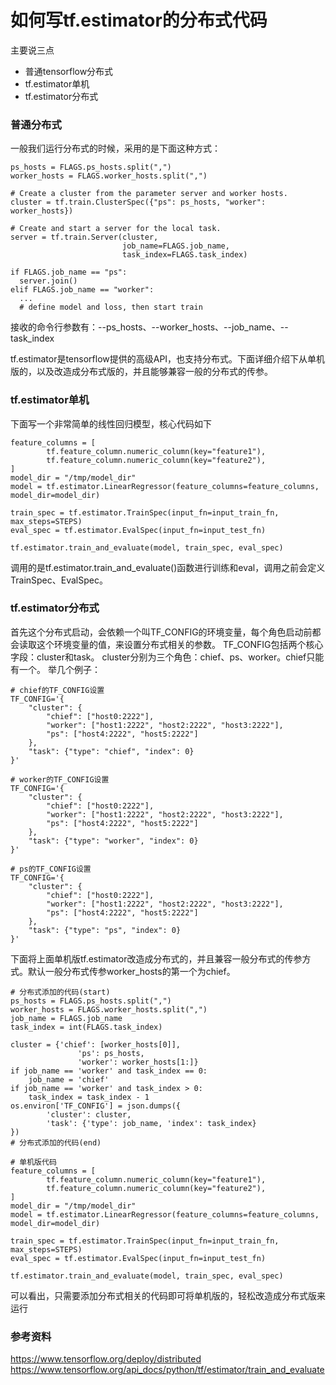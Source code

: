 # 如何写tf.estimator的分布式代码

主要说三点
- 普通tensorflow分布式
- tf.estimator单机
- tf.estimator分布式


### 普通分布式
一般我们运行分布式的时候，采用的是下面这种方式：
```
ps_hosts = FLAGS.ps_hosts.split(",")
worker_hosts = FLAGS.worker_hosts.split(",")

# Create a cluster from the parameter server and worker hosts.
cluster = tf.train.ClusterSpec({"ps": ps_hosts, "worker": worker_hosts})

# Create and start a server for the local task.
server = tf.train.Server(cluster,
                         job_name=FLAGS.job_name,
                         task_index=FLAGS.task_index)

if FLAGS.job_name == "ps":
  server.join()
elif FLAGS.job_name == "worker":
  ...
  # define model and loss, then start train
```
接收的命令行参数有：--ps_hosts、--worker_hosts、--job_name、--task_index

tf.estimator是tensorflow提供的高级API，也支持分布式。下面详细介绍下从单机版的，以及改造成分布式版的，并且能够兼容一般的分布式的传参。

### tf.estimator单机
下面写一个非常简单的线性回归模型，核心代码如下
```
feature_columns = [
        tf.feature_column.numeric_column(key="feature1"),
        tf.feature_column.numeric_column(key="feature2"),
]
model_dir = "/tmp/model_dir"
model = tf.estimator.LinearRegressor(feature_columns=feature_columns, model_dir=model_dir)

train_spec = tf.estimator.TrainSpec(input_fn=input_train_fn, max_steps=STEPS)
eval_spec = tf.estimator.EvalSpec(input_fn=input_test_fn)

tf.estimator.train_and_evaluate(model, train_spec, eval_spec)
```
调用的是tf.estimator.train_and_evaluate()函数进行训练和eval，调用之前会定义TrainSpec、EvalSpec。

### tf.estimator分布式
首先这个分布式启动，会依赖一个叫TF_CONFIG的环境变量，每个角色启动前都会读取这个环境变量的值，来设置分布式相关的参数。
TF_CONFIG包括两个核心字段：cluster和task。
cluster分别为三个角色：chief、ps、worker。chief只能有一个。
举几个例子：
```
# chief的TF_CONFIG设置
TF_CONFIG='{
    "cluster": {
        "chief": ["host0:2222"],
        "worker": ["host1:2222", "host2:2222", "host3:2222"],
        "ps": ["host4:2222", "host5:2222"]
    },
    "task": {"type": "chief", "index": 0}
}'

# worker的TF_CONFIG设置
TF_CONFIG='{
    "cluster": {
        "chief": ["host0:2222"],
        "worker": ["host1:2222", "host2:2222", "host3:2222"],
        "ps": ["host4:2222", "host5:2222"]
    },
    "task": {"type": "worker", "index": 0}
}'

# ps的TF_CONFIG设置
TF_CONFIG='{
    "cluster": {
        "chief": ["host0:2222"],
        "worker": ["host1:2222", "host2:2222", "host3:2222"],
        "ps": ["host4:2222", "host5:2222"]
    },
    "task": {"type": "ps", "index": 0}
}'
```

下面将上面单机版tf.estimator改造成分布式的，并且兼容一般分布式的传参方式。默认一般分布式传参worker_hosts的第一个为chief。
```
# 分布式添加的代码(start)
ps_hosts = FLAGS.ps_hosts.split(",")
worker_hosts = FLAGS.worker_hosts.split(",")
job_name = FLAGS.job_name
task_index = int(FLAGS.task_index)

cluster = {'chief': [worker_hosts[0]],
               'ps': ps_hosts,
               'worker': worker_hosts[1:]}
if job_name == 'worker' and task_index == 0:
    job_name = 'chief'
if job_name == 'worker' and task_index > 0:
    task_index = task_index - 1
os.environ['TF_CONFIG'] = json.dumps({
        'cluster': cluster,
        'task': {'type': job_name, 'index': task_index}
})
# 分布式添加的代码(end)

# 单机版代码
feature_columns = [
        tf.feature_column.numeric_column(key="feature1"),
        tf.feature_column.numeric_column(key="feature2"),
]
model_dir = "/tmp/model_dir"
model = tf.estimator.LinearRegressor(feature_columns=feature_columns, model_dir=model_dir)

train_spec = tf.estimator.TrainSpec(input_fn=input_train_fn, max_steps=STEPS)
eval_spec = tf.estimator.EvalSpec(input_fn=input_test_fn)

tf.estimator.train_and_evaluate(model, train_spec, eval_spec)
```
可以看出，只需要添加分布式相关的代码即可将单机版的，轻松改造成分布式版来运行


### 参考资料
https://www.tensorflow.org/deploy/distributed
https://www.tensorflow.org/api_docs/python/tf/estimator/train_and_evaluate
